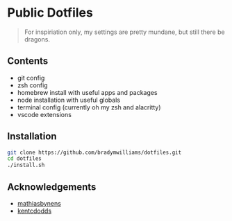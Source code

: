 # Public Dotfiles

> For inspiriation only, my settings are pretty mundane, but still there be dragons.

## Contents

- git config
- zsh config
- homebrew install with useful apps and packages
- node installation with useful globals
- terminal config (currently oh my zsh and alacritty)
- vscode extensions

## Installation

```sh
git clone https://github.com/bradymwilliams/dotfiles.git
cd dotfiles
./install.sh
```

## Acknowledgements

- [mathiasbynens](https://github.com/mathiasbynens/dotfiles)
- [kentcdodds](https://github.com/kentcdodds/dotfiles)
